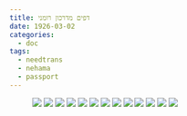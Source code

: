 ```yaml
---
title: דפים מדרכון רומני
date: 1926-03-02
categories:
  - doc
tags:
  - needtrans
  - nehama
  - passport
---
```


<figure class="half">
	<a  href="/haskindocs/assets/images/1926-03-02-romanian-passport-07.jpg">
	<img src="/haskindocs/assets/images/1926-03-02-romanian-passport-07.jpg"></a>
	<a  href="/haskindocs/assets/images/1926-03-02-romanian-passport-08.jpg">
	<img src="/haskindocs/assets/images/1926-03-02-romanian-passport-08.jpg"></a>
    <a  href="/haskindocs/assets/images/1926-03-02-romanian-passport-09.jpg">
    <img src="/haskindocs/assets/images/1926-03-02-romanian-passport-09.jpg"></a>
    <a  href="/haskindocs/assets/images/1926-03-02-romanian-passport-10.jpg">
    <img src="/haskindocs/assets/images/1926-03-02-romanian-passport-10.jpg"></a>
	<a  href="/haskindocs/assets/images/1926-03-02-romanian-passport-11.jpg">
	<img src="/haskindocs/assets/images/1926-03-02-romanian-passport-11.jpg"></a>
	<a  href="/haskindocs/assets/images/1926-03-02-romanian-passport-12-printed.jpg">
	<img src="/haskindocs/assets/images/1926-03-02-romanian-passport-12-printed.jpg"></a>
	<a  href="/haskindocs/assets/images/1926-03-02-romanian-passport-12.jpg">
	<img src="/haskindocs/assets/images/1926-03-02-romanian-passport-12.jpg"></a>
	<a  href="/haskindocs/assets/images/1926-03-02-romanian-passport-13.jpg">
	<img src="/haskindocs/assets/images/1926-03-02-romanian-passport-13.jpg"></a>
	<a  href="/haskindocs/assets/images/1926-03-02-romanian-passport-15.jpg">
	<img src="/haskindocs/assets/images/1926-03-02-romanian-passport-15.jpg"></a>
	<a  href="/haskindocs/assets/images/1926-03-02-romanian-passport-16.jpg">
	<img src="/haskindocs/assets/images/1926-03-02-romanian-passport-16.jpg"></a>
	<a  href="/haskindocs/assets/images/1926-03-02-romanian-passport-17.jpg">
	<img src="/haskindocs/assets/images/1926-03-02-romanian-passport-17.jpg"></a>
	<a  href="/haskindocs/assets/images/1926-03-02-romanian-passport-18.jpg">
	<img src="/haskindocs/assets/images/1926-03-02-romanian-passport-18.jpg"></a>
	<a  href="/haskindocs/assets/images/1926-03-02-romanian-passport-22.jpg">
	<img src="/haskindocs/assets/images/1926-03-02-romanian-passport-22.jpg"></a>

</figure>

